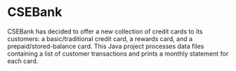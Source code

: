 # CSEBank
CSEBank has decided to offer a new collection of credit cards to its customers: a basic/traditional credit card, a rewards card, and a prepaid/stored-balance card. This Java project processes data files containing a list of customer transactions and prints a monthly statement for each card. 
